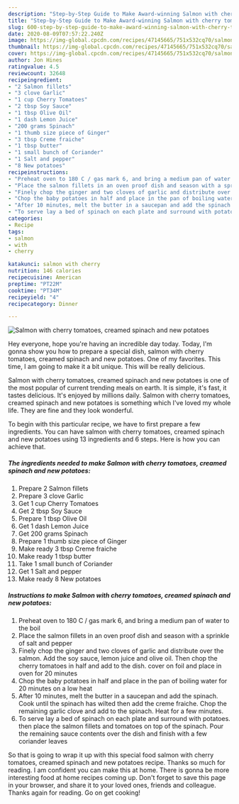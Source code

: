 ```yaml
---
description: "Step-by-Step Guide to Make Award-winning Salmon with cherry tomatoes, creamed spinach and new potatoes"
title: "Step-by-Step Guide to Make Award-winning Salmon with cherry tomatoes, creamed spinach and new potatoes"
slug: 600-step-by-step-guide-to-make-award-winning-salmon-with-cherry-tomatoes-creamed-spinach-and-new-potatoes
date: 2020-08-09T07:57:22.240Z
image: https://img-global.cpcdn.com/recipes/47145665/751x532cq70/salmon-with-cherry-tomatoes-creamed-spinach-and-new-potatoes-recipe-main-photo.jpg
thumbnail: https://img-global.cpcdn.com/recipes/47145665/751x532cq70/salmon-with-cherry-tomatoes-creamed-spinach-and-new-potatoes-recipe-main-photo.jpg
cover: https://img-global.cpcdn.com/recipes/47145665/751x532cq70/salmon-with-cherry-tomatoes-creamed-spinach-and-new-potatoes-recipe-main-photo.jpg
author: Jon Hines
ratingvalue: 4.5
reviewcount: 32648
recipeingredient:
- "2 Salmon fillets"
- "3 clove Garlic"
- "1 cup Cherry Tomatoes"
- "2 tbsp Soy Sauce"
- "1 tbsp Olive Oil"
- "1 dash Lemon Juice"
- "200 grams Spinach"
- "1 thumb size piece of Ginger"
- "3 tbsp Creme fraiche"
- "1 tbsp butter"
- "1 small bunch of Coriander"
- "1 Salt and pepper"
- "8 New potatoes"
recipeinstructions:
- "Preheat oven to 180 C / gas mark 6, and bring a medium pan of water to the boil"
- "Place the salmon fillets in an oven proof dish and season with a sprinkle of salt and pepper"
- "Finely chop the ginger and two cloves of garlic and distribute over the salmon. Add the soy sauce, lemon juice and olive oil. Then chop the cherry tomatoes in half and add to the dish. cover on foil and place in oven for 20 minutes"
- "Chop the baby potatoes in half and place in the pan of boiling water for 20 minutes on a low heat"
- "After 10 minutes, melt the butter in a saucepan and add the spinach. Cook until the spinach has wilted then add the creme fraiche. Chop the remaining garlic clove and add to the spinach. Heat for a few minutes."
- "To serve lay a bed of spinach on each plate and surround with potatoes. then place the salmon fillets and tomatoes on top of the spinach. Pour the remaining sauce contents over the dish and finish with a few coriander leaves"
categories:
- Recipe
tags:
- salmon
- with
- cherry

katakunci: salmon with cherry 
nutrition: 146 calories
recipecuisine: American
preptime: "PT22M"
cooktime: "PT34M"
recipeyield: "4"
recipecategory: Dinner

---
```



![Salmon with cherry tomatoes, creamed spinach and new potatoes](https://img-global.cpcdn.com/recipes/47145665/751x532cq70/salmon-with-cherry-tomatoes-creamed-spinach-and-new-potatoes-recipe-main-photo.jpg)

Hey everyone, hope you're having an incredible day today. Today, I'm gonna show you how to prepare a special dish, salmon with cherry tomatoes, creamed spinach and new potatoes. One of my favorites. This time, I am going to make it a bit unique. This will be really delicious.

Salmon with cherry tomatoes, creamed spinach and new potatoes is one of the most popular of current trending meals on earth. It is simple, it's fast, it tastes delicious. It's enjoyed by millions daily. Salmon with cherry tomatoes, creamed spinach and new potatoes is something which I've loved my whole life. They are fine and they look wonderful.




To begin with this particular recipe, we have to first prepare a few ingredients. You can have salmon with cherry tomatoes, creamed spinach and new potatoes using 13 ingredients and 6 steps. Here is how you can achieve that.

<!--inarticleads1-->

##### The ingredients needed to make Salmon with cherry tomatoes, creamed spinach and new potatoes:

1. Prepare 2 Salmon fillets
1. Prepare 3 clove Garlic
1. Get 1 cup Cherry Tomatoes
1. Get 2 tbsp Soy Sauce
1. Prepare 1 tbsp Olive Oil
1. Get 1 dash Lemon Juice
1. Get 200 grams Spinach
1. Prepare 1 thumb size piece of Ginger
1. Make ready 3 tbsp Creme fraiche
1. Make ready 1 tbsp butter
1. Take 1 small bunch of Coriander
1. Get 1 Salt and pepper
1. Make ready 8 New potatoes




<!--inarticleads2-->

##### Instructions to make Salmon with cherry tomatoes, creamed spinach and new potatoes:

1. Preheat oven to 180 C / gas mark 6, and bring a medium pan of water to the boil
1. Place the salmon fillets in an oven proof dish and season with a sprinkle of salt and pepper
1. Finely chop the ginger and two cloves of garlic and distribute over the salmon. Add the soy sauce, lemon juice and olive oil. Then chop the cherry tomatoes in half and add to the dish. cover on foil and place in oven for 20 minutes
1. Chop the baby potatoes in half and place in the pan of boiling water for 20 minutes on a low heat
1. After 10 minutes, melt the butter in a saucepan and add the spinach. Cook until the spinach has wilted then add the creme fraiche. Chop the remaining garlic clove and add to the spinach. Heat for a few minutes.
1. To serve lay a bed of spinach on each plate and surround with potatoes. then place the salmon fillets and tomatoes on top of the spinach. Pour the remaining sauce contents over the dish and finish with a few coriander leaves




So that is going to wrap it up with this special food salmon with cherry tomatoes, creamed spinach and new potatoes recipe. Thanks so much for reading. I am confident you can make this at home. There is gonna be more interesting food at home recipes coming up. Don't forget to save this page in your browser, and share it to your loved ones, friends and colleague. Thanks again for reading. Go on get cooking!
